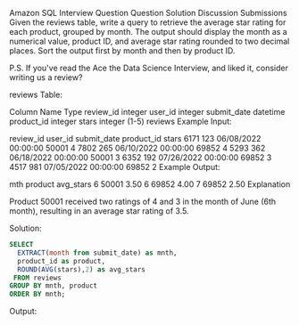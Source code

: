 Amazon SQL Interview Question
Question
Solution
Discussion
Submissions
Given the reviews table, write a query to retrieve the average star rating for each product, grouped by month. The output should display the month as a numerical value, product ID, and average star rating rounded to two decimal places. Sort the output first by month and then by product ID.

P.S. If you've read the Ace the Data Science Interview, and liked it, consider writing us a review?

reviews Table:

Column Name	Type
review_id	integer
user_id	integer
submit_date	datetime
product_id	integer
stars	integer (1-5)
reviews Example Input:

review_id	user_id	submit_date	product_id	stars
6171	123	06/08/2022 00:00:00	50001	4
7802	265	06/10/2022 00:00:00	69852	4
5293	362	06/18/2022 00:00:00	50001	3
6352	192	07/26/2022 00:00:00	69852	3
4517	981	07/05/2022 00:00:00	69852	2
Example Output:

mth	product	avg_stars
6	50001	3.50
6	69852	4.00
7	69852	2.50
Explanation

Product 50001 received two ratings of 4 and 3 in the month of June (6th month), resulting in an average star rating of 3.5.

Solution:

```sql
SELECT
  EXTRACT(month from submit_date) as mnth,
  product_id as product,
  ROUND(AVG(stars),2) as avg_stars
 FROM reviews
GROUP BY mnth, product
ORDER BY mnth;
```

Output:
